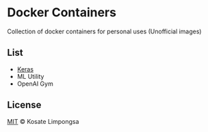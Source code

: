 Docker Containers
===

Collection of docker containers for personal uses (Unofficial images)

## List

- [Keras](./keras/Readme.md)
- ML Utility
- OpenAI Gym

## License

[MIT](LICENSE) © Kosate Limpongsa
